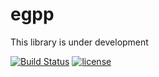 # egpp
This library is under development

[![Build Status](https://app.travis-ci.com/OsoianMarcel/egpp.svg?branch=master)](https://travis-ci.org/OsoianMarcel/egpp)
[![license](https://img.shields.io/github/license/mashape/apistatus.svg)](https://github.com/OsoianMarcel/egpp/blob/master/LICENSE)
